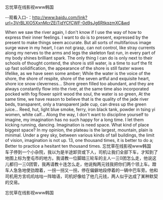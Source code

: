 忘忧草在线影视www韩国

--观看入口-：http://www.baidu.com/link?url=3VrBLXlO5XxnMcrZEiTidYCfCWF-0d9sJg6RtkqzmXC&wd

When we saw the river again, I don't know if I use the way of how to express their inner feelings.
I want to do is to present, expressed by the present to make things seem accurate.
But all sorts of multifarious image surge wave in my heart, I can not grasp, can not control, like stray currents along my nerves to the arms and legs the skeleton fast run, in every part of my body shines brilliant spark.
The only thing I can do is only next to their schools of thought contend, the shore is still water, is a time to surf the fit up fast solidification, the appearance of the shore is still faster waves lifelike, as we have seen some amber;
While the water is the voice of the shore, the shore of respite, shore of the seven artful and exquisite heart, shore ice snow cleverness...
Shore green filled too abundant, and they are always constantly flow into the river, at the same time also incorporated pocked with fog flower spirit wood the soul, the water is so green,
At the same time, we have reason to believe that is the quality of the jade river beds, transparent, only a transparent jade cup, can dress up the green juice...
Reed, hut, light blue smoke, ferry, iron black tank, powder in tsing yi women, white calf...
Along the way, I don't want to discipline yourself to imagine, my imagination has no such happy for a long time.
I let them kicking running, dancing.
Imagination is need space.
What kind of place biggest space?
In my opinion, the plateau is the largest, mountain, plain is minimal.
Under a grey sky, between various kinds of tall buildings, the limit of vision, imagination is not up.
13, one thousand times, it is better to do a;
Better to practice a hesitant ten thousand times.
忘忧草在线影视www韩国　　车子停到一个小杂院，我以为是半途卸货或下人，司机让我们全部下车，才知到了地图上标为奎屯市的地方。我请教一位脚踏三轮车的主人一三0团怎么走，他说这儿都归一三0团管，我再请教十连怎么走，他说掏两元钱我把你们两个领上车。蹬车人急急地使劲蹬着，一拐一拐又一拐，停在偏僻地段停着的一辆中巴车旁。他和司机用方言叽叽咕咕一阵暗语，司机好像给了他几元钱，两人似乎达成了某种默契的交易。

忘忧草在线影视www韩国
